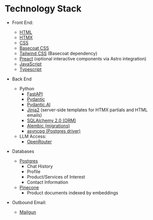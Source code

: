 # Technology Stack
- Front End:
    - [HTML](https://developer.mozilla.org/en-US/docs/Web/HTML)
    - [HTMX](https://htmx.org/)
    - [CSS](https://developer.mozilla.org/en-US/docs/Web/CSS)
    - [Basecoat CSS](https://basecoatui.com/)
    - [Tailwind CSS](https://tailwindcss.com/) (Basecoat dependency)
    - [Preact](https://preactjs.com/) (optional interactive components via Astro integration)
    - [JavaScript](https://developer.mozilla.org/en-US/docs/Web/JavaScript)
    - [Typescript](https://www.typescriptlang.org/)

- Back End
    - Python
        - [FastAPI](https://fastapi.tiangolo.com/)
        - [Pydantic](https://pydantic.dev/)
        - [Pydantic.AI](https://ai.pydantic.dev/)
        - [Jinja2](https://jinja.palletsprojects.com/) (server-side templates for HTMX partials and HTML emails)
        - [SQLAlchemy 2.0 (ORM)](https://docs.sqlalchemy.org/en/20/orm/quickstart)
        - [Alembic (migrations)](https://alembic.sqlalchemy.org/)
        - [asyncpg (Postgres driver)](https://github.com/MagicStack/asyncpg)
    - LLM Access:
        - [OpenRouter](https://openrouter.ai/)
- Databases
    - [Postgres](https://www.postgresql.org/)
        - Chat History
        - Profile
        - Product/Services of Interest
        - Contact Information
    - [Pinecone](https://www.pinecone.io/)
        - Product documents indexed by embeddings
- Outbound Email:
    - [Mailgun](https://www.mailgun.com/)